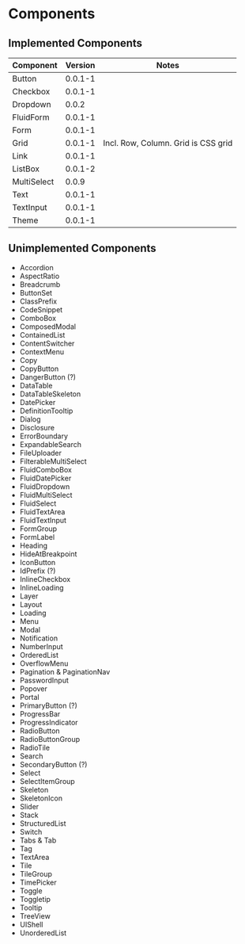 # Components

## Implemented Components
|Component|Version|Notes|
|-|-|-|
|Button|0.0.1-1||
|Checkbox|0.0.1-1||
|Dropdown|0.0.2||
|FluidForm|0.0.1-1||
|Form|0.0.1-1||
|Grid|0.0.1-1|Incl. Row, Column.  Grid is CSS grid|
|Link|0.0.1-1||
|ListBox|0.0.1-2||
|MultiSelect|0.0.9||
|Text|0.0.1-1||
|TextInput|0.0.1-1||
|Theme|0.0.1-1||

## Unimplemented Components
- Accordion
- AspectRatio
- Breadcrumb
- ButtonSet
- ClassPrefix
- CodeSnippet
- ComboBox
- ComposedModal
- ContainedList
- ContentSwitcher
- ContextMenu
- Copy
- CopyButton
- DangerButton (?)
- DataTable
- DataTableSkeleton
- DatePicker
- DefinitionTooltip
- Dialog
- Disclosure
- ErrorBoundary
- ExpandableSearch
- FileUploader
- FilterableMultiSelect
- FluidComboBox
- FluidDatePicker
- FluidDropdown
- FluidMultiSelect
- FluidSelect
- FluidTextArea
- FluidTextInput
- FormGroup
- FormLabel
- Heading
- HideAtBreakpoint
- IconButton
- IdPrefix (?)
- InlineCheckbox
- InlineLoading
- Layer
- Layout
- Loading
- Menu
- Modal
- Notification
- NumberInput
- OrderedList
- OverflowMenu
- Pagination & PaginationNav
- PasswordInput
- Popover
- Portal
- PrimaryButton (?)
- ProgressBar
- ProgressIndicator
- RadioButton
- RadioButtonGroup
- RadioTile
- Search
- SecondaryButton (?)
- Select
- SelectItemGroup
- Skeleton
- SkeletonIcon
- Slider
- Stack
- StructuredList
- Switch
- Tabs & Tab
- Tag
- TextArea
- Tile
- TileGroup
- TimePicker
- Toggle
- Toggletip
- Tooltip
- TreeView
- UIShell
- UnorderedList

